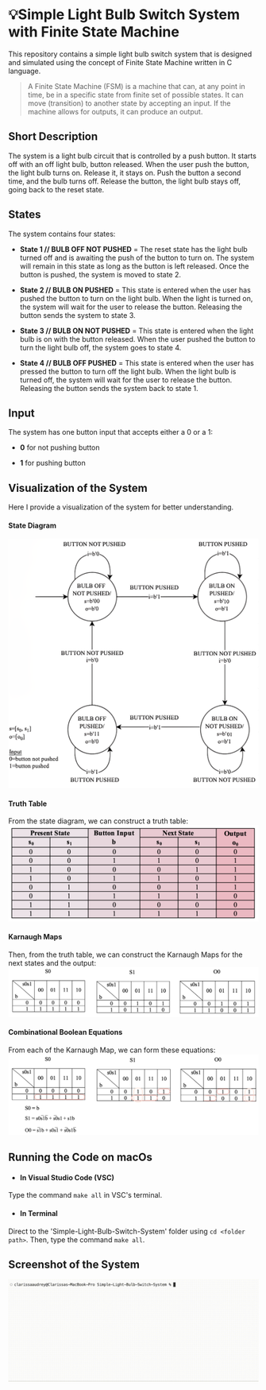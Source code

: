 # 💡Simple Light Bulb Switch System with Finite State Machine
This repository contains a simple light bulb switch system that is designed and simulated using the concept of Finite State Machine written in C language.

> A Finite State Machine (FSM) is a machine that can, at any point in time, be in a specific state from finite set of possible states. It can move (transition) to another state by accepting an input. If the machine allows for outputs, it can produce an output.

## Short Description
The system is a light bulb circuit that is controlled by a push button. It starts off with an off light bulb, button released. When the user push the button, the light bulb turns on. Release it, it stays on. Push the button a second time, and the bulb turns off. Release the button, the light bulb stays off, going back to the reset state.

## States
The system contains four states:

- **State 1 // BULB OFF NOT PUSHED** = The reset state has the light bulb turned off and is awaiting the push of the button to turn on. The system will remain in this state as long as the button is left released. Once the button is pushed, the system is moved to state 2.

- **State 2 // BULB ON PUSHED** = This state is entered when the user has pushed the button to turn on the light bulb. When the light is turned on, the system will wait for the user to release the button. Releasing the button sends the system to state 3.

- **State 3 // BULB ON NOT PUSHED** = This state is entered when the light bulb is on with the button released. When the user pushed the button to turn the light bulb off, the system goes to state 4.

- **State 4 // BULB OFF PUSHED** = This state is entered when the user has pressed the button to turn off the light bulb. When the light bulb is turned off, the system will wait for the user to release the button. Releasing the button sends the system back to state 1.

## Input
The system has one button input that accepts either a 0 or a 1:

- **0** for not pushing button

- **1** for pushing button

## Visualization of the System
Here I provide a visualization of the system for better understanding.

#### State Diagram
![State_Diagram](Assets/State_Diagram.png)

#### Truth Table
From the state diagram, we can construct a truth table:
![Truth_Table](Assets/Truth_Table.png)

#### Karnaugh Maps
Then, from the truth table, we can construct the Karnaugh Maps for the next states and the output:
![Karnaugh_Maps](Assets/Karnaugh_Maps.png)

#### Combinational Boolean Equations
From each of the Karnaugh Map, we can form these equations:
![Expressions](Assets/Equations.png)

## Running the Code on macOs
- #### In **Visual Studio Code (VSC)**
Type the command `make all` in VSC's terminal.

- #### In **Terminal**
Direct to the 'Simple-Light-Bulb-Switch-System' folder using `cd <folder path>`. Then, type the command `make all`.

## Screenshot of the System
![System](Assets/System.gif)
